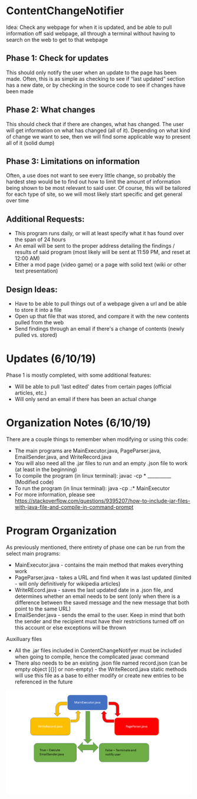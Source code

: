 # ContentChangeNotifier
Idea: Check any webpage for when it is updated, and be able to pull information off said webpage, all through a terminal without having to search on the web to get to that webpage

## Phase 1: Check for updates
This should only notify the user when an update to the page has been made. Often, this is as simple as checking to see if “last updated” section has a new date, or by checking in the source code to see if changes have been made

## Phase 2: What changes
This should check that if there are changes, what has changed. The user will get information on what has changed (all of it). Depending on what kind of change we want to see, then we will find some applicable way to present all of it (solid dump)

## Phase 3: Limitations on information
Often, a use does not want to see every little change, so probably the hardest step would be to find out how to limit the amount of information being shown to be most relevant to said user. Of course, this will be tailored for each type of site, so we will most likely start specific and get general over time

## Additional Requests:
* This program runs daily, or will at least specify what it has found over the span of 24 hours
* An email will be sent to the proper address detailing the findings / results of said program (most likely will be sent at 11:59 PM, and reset at 12:00 AM)
* Either a mod page (video game) or a page with solid text (wiki or other text presentation)

## Design Ideas:
* Have to be able to pull things out of a webpage given a url and be able to store it into a file
* Open up that file that was stored, and compare it with the new contents pulled from the web
* Send findings through an email if there's a change of contents (newly pulled vs. stored)

# Updates (6/10/19)
Phase 1 is mostly completed, with some additional features:
* Will be able to pull 'last edited' dates from certain pages (official articles, etc.)
* Will only send an email if there has been an actual change

# Organization Notes (6/10/19)
There are a couple things to remember when modifying or using this code:
* The main programs are MainExecutor.java, PageParser.java, EmailSender.java, and WriteRecord.java
* You will also need all the .jar files to run and an empty .json file to work (at least in the beginning)
* To compile the program (in linux terminal): javac -cp \* __________ (Modified code)
* To run the program (in linux terminal): java -cp .:\* MainExecutor
* For more information, please see https://stackoverflow.com/questions/9395207/how-to-include-jar-files-with-java-file-and-compile-in-command-prompt

# Program Organization
As previously mentioned, there entirety of phase one can be run from the select main programs:
* MainExecutor.java - contains the main method that makes everything work
* PageParser.java - takes a URL and find when it was last updated (limited - will only definitively for wikipedia articles)
* WriteREcord.java - saves the last updated date in a .json file, and determines whether an email needs to be sent (only when there is a difference between the saved message and the new message that both point to the same URL)
* EmailSender.java - sends the email to the user. Keep in mind that both the sender and the recipient must have their restrictions turned off on this account or else exceptions will be thrown

Auxilluary files
* All the .jar files included in ContentChangeNotifyer must be included when going to compile, hence the complicated javac command
* There also needs to be an existing .json file named record.json (can be empty object [{}] or non-empty) - the WriteRecord.java static methods will use this file as a base to either modify or create new entries to be referenced in the future

![](Design.gif)



